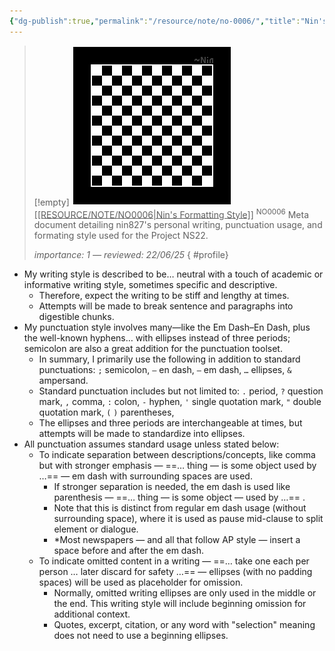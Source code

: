 ```yaml
---
{"dg-publish":true,"permalink":"/resource/note/no-0006/","title":"Nin's Formatting Style","tags":["-note","-meta"]}
---
```


>[!empty]
> ![PlaceholderIcon.png|icon](/img/user/RESOURCE/ASSET/OTHER/PlaceholderIcon.png) <u class="title">[[RESOURCE/NOTE/NO0006\|Nin's Formatting Style]]</u> <sup class="title">NO0006</sup> <b class="title"> </b>
> Meta document detailing nin827's personal writing, punctuation usage, and formating style used for the Project NS22.
> 
> <i class="small">importance: 1 — reviewed: 22/06/25</i>
{ #profile}


- My writing style is described to be… neutral with a touch of academic or informative writing style, sometimes specific and descriptive.
	- Therefore, expect the writing to be stiff and lengthy at times.
	- Attempts will be made to break sentence and paragraphs into digestible chunks.
- My punctuation style involves many—like the Em Dash–En Dash, plus the well-known hyphens… with ellipses instead of three periods; semicolon are also a great addition for the punctuation toolset.
	- In summary, I primarily use the following in addition to standard punctuations: `;` semicolon, `–` en dash, `—` em dash, `…` ellipses, `&` ampersand.
	- Standard punctuation includes but not limited to: `.` period, `?` question mark, `,` comma, `:` colon, `-` hyphen, `'` single quotation mark, `"` double quotation mark, `(` `)` parentheses,
	- The ellipses and three periods are interchangeable at times, but attempts will be made to standardize into ellipses.
- All punctuation assumes standard usage unless stated below:
	- To indicate separation between descriptions/concepts, like comma but with stronger emphasis — ==… thing — is some object used by …== — em dash with surrounding spaces are used.
		- If stronger separation is needed, the em dash is used like parenthesis — ==… thing — is some object — used by …== .
		- Note that this is distinct from regular em dash usage (without surrounding space), where it is used as pause mid-clause to split element or dialogue.
		- *Most newspapers — and all that follow AP style — insert a space before and after the em dash.
	- To indicate omitted content in a writing — ==… take one each per person … later discard for safety …== — ellipses (with no padding spaces) will be used as placeholder for omission.
		- Normally, omitted writing ellipses are only used in the middle or the end. This writing style will include beginning omission for additional context.
		- Quotes, excerpt, citation, or any word with "selection" meaning does not need to use a beginning ellipses.
